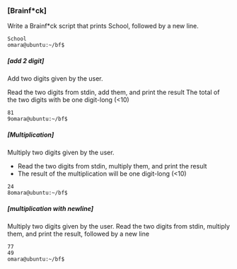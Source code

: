 ### [Brainf*ck]
Write a Brainf*ck script that prints School, followed by a new line.
```julien@ubuntu:~/bf$ bf 1000-School.bf 
School
omara@ubuntu:~/bf$
```
##### [add 2 digit]
Add two digits given by the user.

Read the two digits from stdin, add them, and print the result
The total of the two digits with be one digit-long (<10)
```omara@ubuntu:~/bf$ bf ./1001-add.bf
81
9omara@ubuntu:~/bf$
```
##### [Multiplication]
Multiply two digits given by the user.

* Read the two digits from stdin, multiply them, and print the result
* The result of the multiplication will be one digit-long (<10)
```omara@ubuntu:~/bf$ bf 1002-mul.bf
24
8omara@ubuntu:~/bf$
```
##### [multiplication with newline]
Multiply two digits given by the user.
Read the two digits from stdin, multiply them, and print the result, followed by a new line
```omara@ubuntu:~/bf$ bf 1003-mul.bf 
77
49
omara@ubuntu:~/bf$ 
